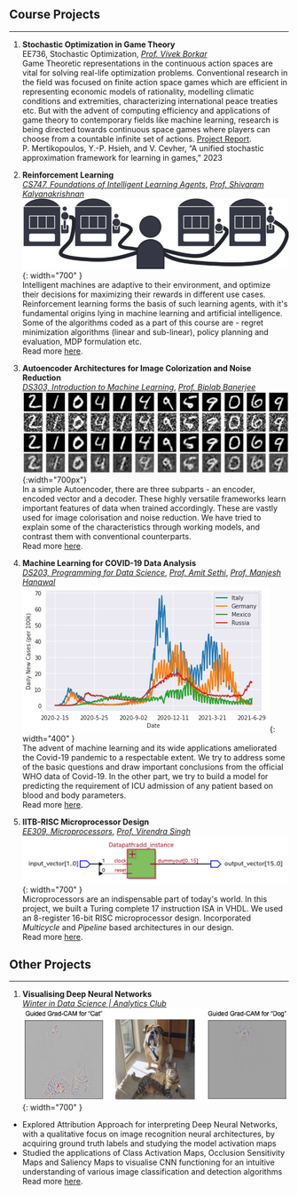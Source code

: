 <!-- ---
layout: page
title: Projects
permalink: /projects
order: 2
---
You can find my projects here. -->
<!-- Link to IITB RISC [project](pages/IITB_RISC.md) -->

## **Course Projects**
-----------------------------------------  

1. **Stochastic Optimization in Game Theory**  
   EE736, Stochastic Optimization, [_Prof. Vivek Borkar_](https://en.wikipedia.org/wiki/Vivek_Borkar)  
   Game Theoretic representations in the continuous action spaces are vital for solving real-life optimization problems. Conventional research in the field was focused on finite action space games which are efficient in representing economic models of rationality, modelling climatic conditions and extremities, characterizing international peace treaties etc. But with the advent of computing efficiency and applications of game theory to contemporary fields like machine learning, research is being directed towards continuous space games where players can choose from a countable infinite set of actions. [Project Report](/files/StochOpt_in_GT_EE736.pdf).  
   P. Mertikopoulos, Y.-P. Hsieh, and V. Cevher, “A unified stochastic approximation framework for learning in games,” 2023    


1. **Reinforcement Learning**  
  [_CS747, Foundations of Intelligent Learning Agents_](https://www.cse.iitb.ac.in/~shivaram/teaching/cs747-a2022/index.html), [_Prof. Shivaram Kalyanakrishnan_](https://www.cse.iitb.ac.in/~shivaram/)     
  ![Multi Armed Bandit](/images/rl-images/multi-armed-bandit.png){: width="700" }  
  Intelligent machines are adaptive to their environment, and optimize their decisions for maximizing their rewards in different use cases. Reinforcement learning forms the basis of such learning agents, with it's fundamental origins lying in machine learning and artificial intelligence. Some of the algorithms coded as a part of this course are - regret minimization algorithms (linear and sub-linear), policy planning and evaluation, MDP formulation etc.   
  Read more [here](pages/reinforcement-learning.md).

2. **Autoencoder Architectures for Image Colorization and Noise Reduction**          
   [_DS303, Introduction to Machine Learning_](https://www.minds.iitb.ac.in/index.php/academics/minor-ai-ds?id=22), [_Prof. Biplab Banerjee_](https://biplab-banerjee.github.io/)  
 ![Autoencoder Noise Reduction](images/autoencoders.png){:width="700px"}        
  In a simple Autoencoder, there are three subparts - an encoder, encoded vector and a decoder. These highly versatile frameworks learn important features of data when trained accordingly. These are vastly used for image colorisation and noise reduction. We have tried to explain some of the characteristics through working models, and contrast them with conventional counterparts.   
  Read more [here](pages/autoencoders.md).

3. **Machine Learning for COVID-19 Data Analysis**   
  [_DS203, Programming for Data Science_](https://www.minds.iitb.ac.in/index.php/academics/minor-ai-ds/2-uncategorised/20-ds-203), [_Prof. Amit Sethi_](https://www.ee.iitb.ac.in/~asethi/), [_Prof. Manjesh Hanawal_](https://www.ieor.iitb.ac.in/files/faculty/mhanawal/index.html)        
  ![Relative Cases](/images/ds203_images/ds203_relative.png){: width="400" }       
  The advent of machine learning and its wide applications ameliorated the Covid-19 pandemic to a respectable extent. We try to address some of the basic questions and draw important conclusions from the official WHO data of Covid-19. In the other part, we try to build a model for predicting the requirement of ICU admission of any patient based on blood and body parameters.   
  Read more [here](pages/covid19analysis.md).
 

4. **IITB-RISC Microprocessor Design**      
  [_EE309, Microprocessors_](https://www.ee.iitb.ac.in/web/academics/courses/EE309), [_Prof. Virendra Singh_](https://www.ee.iitb.ac.in/~viren/)    
  ![RISC MultiState High Level](/images/risc_microprocessor/risc_high_level_design.png){: width="700" }   
 Microprocessors are an indispensable part of today's world. In this project, we built a Turing complete 17 instruction ISA in VHDL. We used an 8-register 16-bit RISC microprocessor design. Incorporated _Multicycle_ and _Pipeline_ based architectures in our design.  
 Read more [here](pages/IITB_RISC.md).



## **Other Projects**
-----------------------------------------  
1. **Visualising Deep Neural Networks**    
  [_Winter in Data Science | Analytics Club_](https://gymkhana.iitb.ac.in/~ugacademics/winter-analytics/)    
  ![Relative Cases](/images/wids_project_images/grad_cam_dog_cat.png){: width="700" }     
 * Explored Attribution Approach for interpreting Deep Neural Networks, with a qualitative focus on image recognition neural architectures, by acquiring ground truth labels and studying the model activation maps
 * Studied the applications of Class Activation Maps, Occlusion Sensitivity Maps and Saliency Maps to visualise CNN functioning for an intuitive understanding of various image classification and detection algorithms  
 Read more [here](/files/Wids_project.pdf).
